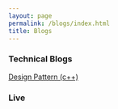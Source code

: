 ```yaml
---
layout: page
permalink: /blogs/index.html
title: Blogs
---
```


### Technical Blogs
[Design Pattern (c++)](./blogs/designpattern-cpp/index.md)

### Live

